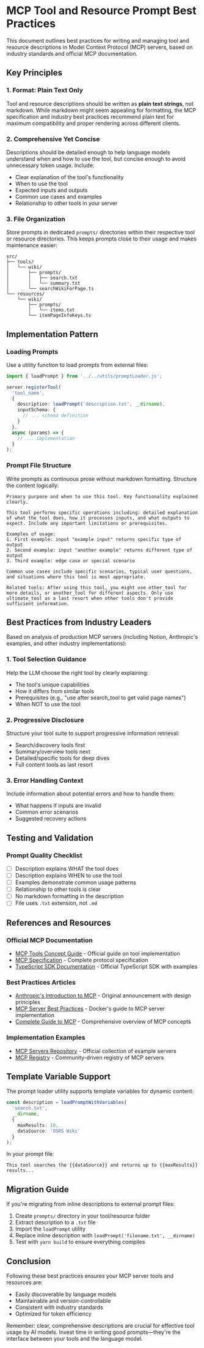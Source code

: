 # MCP Tool and Resource Prompt Best Practices

This document outlines best practices for writing and managing tool and resource descriptions in Model Context Protocol (MCP) servers, based on industry standards and official MCP documentation.

## Key Principles

### 1. Format: Plain Text Only

Tool and resource descriptions should be written as **plain text strings**, not markdown. While markdown might seem appealing for formatting, the MCP specification and industry best practices recommend plain text for maximum compatibility and proper rendering across different clients.

### 2. Comprehensive Yet Concise

Descriptions should be detailed enough to help language models understand when and how to use the tool, but concise enough to avoid unnecessary token usage. Include:

- Clear explanation of the tool's functionality
- When to use the tool
- Expected inputs and outputs
- Common use cases and examples
- Relationship to other tools in your server

### 3. File Organization

Store prompts in dedicated `prompts/` directories within their respective tool or resource directories. This keeps prompts close to their usage and makes maintenance easier:

```
src/
├── tools/
│   └── wiki/
│       ├── prompts/
│       │   ├── search.txt
│       │   └── summary.txt
│       └── searchWikiForPage.ts
└── resources/
    └── wiki/
        ├── prompts/
        │   └── items.txt
        └── itemPageInfoKeys.ts
```

## Implementation Pattern

### Loading Prompts

Use a utility function to load prompts from external files:

```typescript
import { loadPrompt } from '../../utils/promptLoader.js';

server.registerTool(
  'tool_name',
  {
    description: loadPrompt('description.txt', __dirname),
    inputSchema: {
      // ... schema definition
    }
  },
  async (params) => {
    // ... implementation
  }
);
```

### Prompt File Structure

Write prompts as continuous prose without markdown formatting. Structure the content logically:

```text
Primary purpose and when to use this tool. Key functionality explained clearly.

This tool performs specific operations including: detailed explanation of what the tool does, how it processes inputs, and what outputs to expect. Include any important limitations or prerequisites.

Examples of usage:
1. First example: input "example input" returns specific type of output
2. Second example: input "another example" returns different type of output
3. Third example: edge case or special scenario

Common use cases include specific scenarios, typical user questions, and situations where this tool is most appropriate.

Related tools: After using this tool, you might use other_tool for more details, or another_tool for different aspects. Only use ultimate_tool as a last resort when other tools don't provide sufficient information.
```

## Best Practices from Industry Leaders

Based on analysis of production MCP servers (including Notion, Anthropic's examples, and other industry implementations):

### 1. Tool Selection Guidance

Help the LLM choose the right tool by clearly explaining:
- The tool's unique capabilities
- How it differs from similar tools
- Prerequisites (e.g., "use after search_tool to get valid page names")
- When NOT to use the tool

### 2. Progressive Disclosure

Structure your tool suite to support progressive information retrieval:
- Search/discovery tools first
- Summary/overview tools next
- Detailed/specific tools for deep dives
- Full content tools as last resort

### 3. Error Handling Context

Include information about potential errors and how to handle them:
- What happens if inputs are invalid
- Common error scenarios
- Suggested recovery actions

## Testing and Validation

### Prompt Quality Checklist

- [ ] Description explains WHAT the tool does
- [ ] Description explains WHEN to use the tool
- [ ] Examples demonstrate common usage patterns
- [ ] Relationship to other tools is clear
- [ ] No markdown formatting in the description
- [ ] File uses `.txt` extension, not `.md`

## References and Resources

### Official MCP Documentation
- [MCP Tools Concept Guide](https://modelcontextprotocol.io/docs/concepts/tools) - Official guide on tool implementation
- [MCP Specification](https://modelcontextprotocol.io/specification/2024-11-05) - Complete protocol specification
- [TypeScript SDK Documentation](https://github.com/modelcontextprotocol/typescript-sdk) - Official TypeScript SDK with examples

### Best Practices Articles
- [Anthropic's Introduction to MCP](https://www.anthropic.com/news/model-context-protocol) - Original announcement with design principles
- [MCP Server Best Practices](https://www.docker.com/blog/mcp-server-best-practices/) - Docker's guide to MCP server implementation
- [Complete Guide to MCP](https://www.keywordsai.co/blog/introduction-to-mcp) - Comprehensive overview of MCP concepts

### Implementation Examples
- [MCP Servers Repository](https://github.com/modelcontextprotocol/servers) - Official collection of example servers
- [MCP Registry](https://github.com/modelcontextprotocol/registry) - Community-driven registry of MCP servers

## Template Variable Support

The prompt loader utility supports template variables for dynamic content:

```typescript
const description = loadPromptWithVariables(
  'search.txt',
  __dirname,
  { 
    maxResults: 10,
    dataSource: 'OSRS Wiki'
  }
);
```

In your prompt file:
```text
This tool searches the {{dataSource}} and returns up to {{maxResults}} results...
```

## Migration Guide

If you're migrating from inline descriptions to external prompt files:

1. Create `prompts/` directory in your tool/resource folder
2. Extract description to a `.txt` file
3. Import the `loadPrompt` utility
4. Replace inline description with `loadPrompt('filename.txt', __dirname)`
5. Test with `yarn build` to ensure everything compiles

## Conclusion

Following these best practices ensures your MCP server tools and resources are:
- Easily discoverable by language models
- Maintainable and version-controllable
- Consistent with industry standards
- Optimized for token efficiency

Remember: clear, comprehensive descriptions are crucial for effective tool usage by AI models. Invest time in writing good prompts—they're the interface between your tools and the language model.
